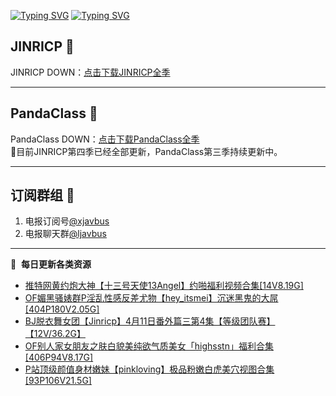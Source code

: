 [![Typing SVG](https://readme-typing-svg.herokuapp.com?font=Fira+Code&pause=1000&center=true&vCenter=true&random=true&width=435&lines=所有链接都需要翻墙访问)](https://jinri-cp.neocities.org/free.html)
[![Typing SVG](https://readme-typing-svg.herokuapp.com?font=Fira+Code&pause=1000&center=true&vCenter=true&random=true&width=435&lines=点击进入福利资源下载中心)](https://pandaclass.neocities.org/free.html)
## JINRICP 👋   
JINRICP DOWN：[点击下载JINRICP全季](https://mypikpak.com/s/VODz7HXQoqcX0UrvaXfDtFoPo1)
****
## PandaClass 💯   
PandaClass DOWN：[点击下载PandaClass全季](https://mypikpak.com/s/VOKOTZkoEnkyvCnELVSquM97o1)   
💞目前JINRICP第四季已经全部更新，PandaClass第三季持续更新中。
****
## 订阅群组 🔞
1. 电报订阅号[@xjavbus](https://t.me/xjavbus)
2. 电报聊天群[@ljavbus](https://t.me/ljavbus)
**** 
📕 &nbsp;**每日更新各类资源**
<!-- BLOG-POST-LIST:START -->
- [推特网黄约炮大神【十三号天使13Angel】约啪福利视频合集[14V8.19G]](https://fuli.rulel.com/334.html)
- [OF媚黑骚婊群P淫乱性感反差尤物【hey_itsmei】沉迷黑鬼的大屌[404P180V2.05G]](https://fuli.rulel.com/333.html)
- [BJ脱衣舞女团【Jinricp】4月11日番外篇三第4集【等级团队赛】【12V/36.2G】](https://fuli.rulel.com/332.html)
- [OF别人家女朋友之肤白貌美纯欲气质美女「highsstn」福利合集[406P94V8.17G]](https://fuli.rulel.com/330.html)
- [P站顶级颜值身材嫩妹【pinkloving】极品粉嫩白虎美穴视图合集[93P106V21.5G]](https://fuli.rulel.com/329.html)
<!-- BLOG-POST-LIST:END -->
